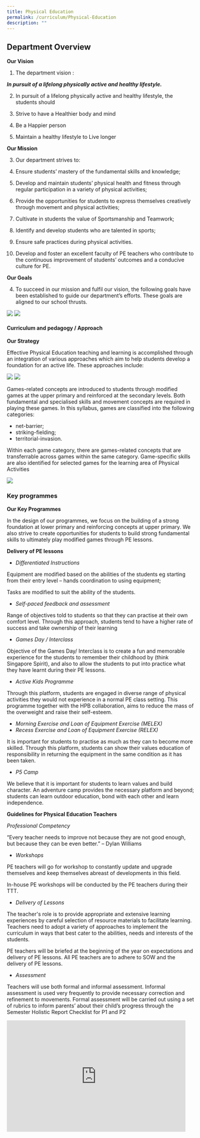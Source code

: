 ```yaml
---
title: Physical Education
permalink: /curriculum/Physical-Education
description: ""
---
```

## **Department Overview**


**Our Vision**

  

1.  The department vision :

  

_**In pursuit of a lifelong physically active and healthy lifestyle.**_

  

2.  In pursuit of a lifelong physically active and healthy lifestyle, the students should

1.  Strive to have a Healthier body and mind
2.  Be a Happier person
3.  Maintain a healthy lifestyle to Live longer

  

**Our Mission**

  

3.  Our department strives to:

1.  Ensure students’ mastery of the fundamental skills and knowledge;
2.  Develop and maintain students’ physical health and fitness through regular participation in a variety of physical activities;
3.  Provide the opportunities for students to express themselves creatively through movement and physical activities;
4.  Cultivate in students the value of Sportsmanship and Teamwork;
5.  Identify and develop students who are talented in sports;
6.  Ensure safe practices during physical activities.
7.  Develop and foster an excellent faculty of PE teachers who contribute to the continuous improvement of students’ outcomes and a conducive culture for PE.

  

**Our Goals**

  

4.  To succeed in our mission and fulfil our vision, the following goals have been established to guide our department’s efforts. These goals are aligned to our school thrusts.

![](/images/Curriculum/Physical%20Education/photo_6264724424653648061_w.png)
![](/images/Curriculum/Physical%20Education/photo_6264724424653648062_w.png)

#### **Curriculum and pedagogy / Approach**


**Our Strategy**

  

Effective Physical Education teaching and learning is accomplished through an integration of various approaches which aim to help students develop a foundation for an active life. These approaches include:

![](/images/Curriculum/Physical%20Education/photo_6264724424653648063_w.png)
![](/images/Curriculum/Physical%20Education/photo_6264724424653648065_w.png)

Games-related concepts are introduced to students through modified games at the upper primary and reinforced at the secondary levels. Both fundamental and specialised skills and movement concepts are required in playing these games. In this syllabus, games are classified into the following categories:

  

*   net-barrier;
*   striking-fielding;
*   territorial-invasion.

  

Within each game category, there are games-related concepts that are transferrable across games within the same category. Game-specific skills are also identified for selected games for the learning area of Physical Activities

![](/images/Curriculum/Physical%20Education/photo_6264724424653648066_w.png)

### **Key programmes**


**Our Key Programmes**

  

In the design of our programmes, we focus on the building of a strong foundation at lower primary and reinforcing concepts at upper primary. We also strive to create opportunities for students to build strong fundamental skills to ultimately play modified games through PE lessons.

  

**Delivery of PE lessons**

  

*   _Differentiated Instructions_

Equipment are modified based on the abilities of the students eg starting from their entry level – hands coordination to using equipment;

Tasks are modified to suit the ability of the students.

  

*   _Self-paced feedback and assessment_

Range of objectives told to students so that they can practise at their own comfort level. Through this approach, students tend to have a higher rate of success and take ownership of their learning

  

*   _Games Day / Interclass_

Objective of the Games Day/ Interclass is to create a fun and memorable experience for the students to remember their childhood by (think Singapore Spirit), and also to allow the students to put into practice what they have learnt during their PE lessons.

  

*   _Active Kids Programme_

Through this platform, students are engaged in diverse range of physical activities they would not experience in a normal PE class setting. This programme together with the HPB collaboration, aims to reduce the mass of the overweight and raise their self-esteem.

  

*   _Morning Exercise and Loan of Equipment Exercise (MELEX)_
*   _Recess Exercise and Loan of Equipment Exercise (RELEX)_

It is important for students to practise as much as they can to become more skilled. Through this platform, students can show their values education of responsibility in returning the equipment in the same condition as it has been taken.

  

*   _P5 Camp_

We believe that it is important for students to learn values and build character. An adventure camp provides the necessary platform and beyond; students can learn outdoor education, bond with each other and learn independence.

  

**Guidelines for Physical Education Teachers**

  

_Professional Competency_

“Every teacher needs to improve not because they are not good enough, but because they can be even better.” – Dylan Williams

  

*   _Workshops_

PE teachers will go for workshop to constantly update and upgrade themselves and keep themselves abreast of developments in this field.

  

In-house PE workshops will be conducted by the PE teachers during their TTT.

  

*   _Delivery of Lessons_

The teacher's role is to provide appropriate and extensive learning experiences by careful selection of resource materials to facilitate learning. Teachers need to adopt a variety of approaches to implement the curriculum in ways that best cater to the abilities, needs and interests of the students.

  

PE teachers will be briefed at the beginning of the year on expectations and delivery of PE lessons. All PE teachers are to adhere to SOW and the delivery of PE lessons.

  

*   _Assessment_

Teachers will use both formal and informal assessment. Informal assessment is used very frequently to provide necessary correction and refinement to movements. Formal assessment will be carried out using a set of rubrics to inform parents’ about their child’s progress through the Semester Holistic Report Checklist for P1 and P2

<iframe allowfullscreen="true" height="299" width="480" frameborder="0" src="https://docs.google.com/presentation/d/e/2PACX-1vTJLoo3gPApOVR1jheKLxnqCakLmYrEFYP0dT2ha8c-apLLfE1h5tuuxSvMYby2e2S2qDPJ502GnPtw/embed?start=true&amp;loop=true&amp;delayms=3000"></iframe>
